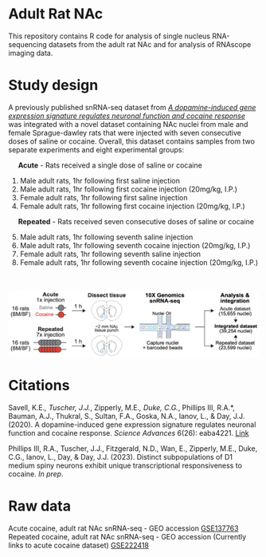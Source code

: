 # Adult Rat NAc
This repository contains R code for analysis of single nucleus RNA-sequencing datasets from the adult rat NAc and for analysis of RNAscope imaging data. 

# Study design
A previously published snRNA-seq dataset  from [_A dopamine-induced gene expression signature regulates neuronal function and cocaine response_](https://advances.sciencemag.org/content/6/26/eaba4221) was integrated with a novel dataset containing NAc nuclei from male and female Sprague-dawley rats that were injected with seven consecutive doses of saline or cocaine. Overall, this dataset contains samples from two separate experiments and eight experimental groups: 

&nbsp;&nbsp;&nbsp;&nbsp; **Acute** - Rats received a single dose of saline or cocaine

1. Male adult rats, 1hr following first saline injection
2. Male adult rats, 1hr following first cocaine injection (20mg/kg, I.P.)
3. Female adult rats, 1hr following first saline injection
4. Female adult rats, 1hr following first cocaine injection (20mg/kg, I.P.)

&nbsp;&nbsp;&nbsp;&nbsp; **Repeated** - Rats received seven consecutive doses of saline or cocaine

5. Male adult rats, 1hr following seventh saline injection
6. Male adult rats, 1hr following seventh cocaine injection (20mg/kg, I.P.)
7. Female adult rats, 1hr following seventh saline injection
8. Female adult rats, 1hr following seventh cocaine injection (20mg/kg, I.P.)
<br>
<br>

<img src="Acute_Repeated_Adult_NAc_snRNA-seq.jpg" align="center" width="850px" />

<br>

# Citations
Savell, K.E.*, Tuscher, J.J.*, Zipperly, M.E.*, Duke, C.G.*, Phillips III, R.A.*, Bauman, A.J., Thukral, S., Sultan, F.A., Goska, N.A., Ianov, L., & Day, J.J. (2020). A dopamine-induced gene expression signature regulates neuronal function and cocaine response. *Science Advances* 6(26): eaba4221.
[Link](https://advances.sciencemag.org/content/6/26/eaba4221)

Phillips III, R.A., Tuscher, J.J., Fitzgerald, N.D., Wan, E., Zipperly, M.E., Duke, C.G., Ianov, L., Day, & Day, J.J. (2023). Distinct subpopulations of D1 medium spiny neurons exhibit unique transcriptional responsiveness to cocaine. *In prep*. 

# Raw data
Acute cocaine, adult rat NAc snRNA-seq - GEO accession [GSE137763](https://www.ncbi.nlm.nih.gov/geo/query/acc.cgi?acc=GSE137763)  
Repeated cocaine, adult rat NAc snRNA-seq - GEO accession (Currently links to acute cocaine dataset) [GSE222418](https://www.ncbi.nlm.nih.gov/geo/query/acc.cgi?acc=GSE137763)  
